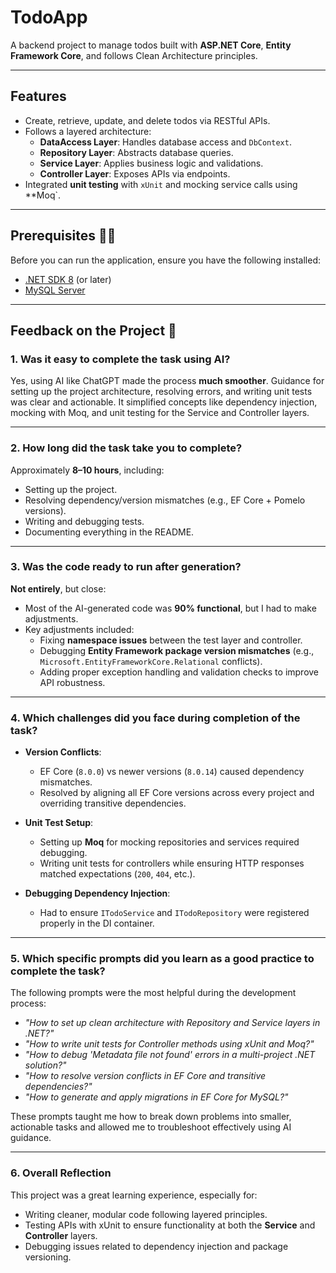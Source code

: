 # TodoApp

A backend project to manage todos built with **ASP.NET Core**, **Entity Framework Core**, and follows Clean Architecture principles.

---

## Features
- Create, retrieve, update, and delete todos via RESTful APIs.
- Follows a layered architecture:
  - **DataAccess Layer**: Handles database access and `DbContext`.
  - **Repository Layer**: Abstracts database queries.
  - **Service Layer**: Applies business logic and validations.
  - **Controller Layer**: Exposes APIs via endpoints.
- Integrated **unit testing** with `xUnit` and mocking service calls using **Moq`.

---

## Prerequisites 🧙‍♂️
Before you can run the application, ensure you have the following installed:
- [.NET SDK 8](https://dotnet.microsoft.com/download/) (or later)
- [MySQL Server](https://dev.mysql.com/downloads/)

---

## Feedback on the Project 🚀
### 1. Was it easy to complete the task using AI?
Yes, using AI like ChatGPT made the process **much smoother**. Guidance for setting up the project architecture, resolving errors, and writing unit tests was clear and actionable. It simplified concepts like dependency injection, mocking with Moq, and unit testing for the Service and Controller layers.

---

### 2. How long did the task take you to complete?
Approximately **8–10 hours**, including:
- Setting up the project.
- Resolving dependency/version mismatches (e.g., EF Core + Pomelo versions).
- Writing and debugging tests.
- Documenting everything in the README.

---

### 3. Was the code ready to run after generation?
**Not entirely**, but close:
- Most of the AI-generated code was **90% functional**, but I had to make adjustments.
- Key adjustments included:
  - Fixing **namespace issues** between the test layer and controller.
  - Debugging **Entity Framework package version mismatches** (e.g., `Microsoft.EntityFrameworkCore.Relational` conflicts).
  - Adding proper exception handling and validation checks to improve API robustness.

---

### 4. Which challenges did you face during completion of the task?
- **Version Conflicts**:
  - EF Core (`8.0.0`) vs newer versions (`8.0.14`) caused dependency mismatches.
  - Resolved by aligning all EF Core versions across every project and overriding transitive dependencies.
  
- **Unit Test Setup**:
  - Setting up **Moq** for mocking repositories and services required debugging.
  - Writing unit tests for controllers while ensuring HTTP responses matched expectations (`200`, `404`, etc.).

- **Debugging Dependency Injection**:
  - Had to ensure `ITodoService` and `ITodoRepository` were registered properly in the DI container.

---

### 5. Which specific prompts did you learn as a good practice to complete the task?
The following prompts were the most helpful during the development process:
- *"How to set up clean architecture with Repository and Service layers in .NET?"*
- *"How to write unit tests for Controller methods using xUnit and Moq?"*
- *"How to debug 'Metadata file not found' errors in a multi-project .NET solution?"*
- *"How to resolve version conflicts in EF Core and transitive dependencies?"*
- *"How to generate and apply migrations in EF Core for MySQL?"*

These prompts taught me how to break down problems into smaller, actionable tasks and allowed me to troubleshoot effectively using AI guidance.

---

### 6. Overall Reflection
This project was a great learning experience, especially for:
- Writing cleaner, modular code following layered principles.
- Testing APIs with xUnit to ensure functionality at both the **Service** and **Controller** layers.
- Debugging issues related to dependency injection and package versioning.